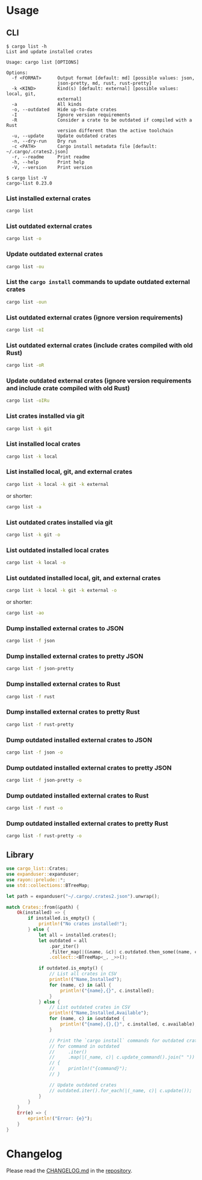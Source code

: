 # Usage

## CLI

```text
$ cargo list -h
List and update installed crates

Usage: cargo list [OPTIONS]

Options:
  -f <FORMAT>      Output format [default: md] [possible values: json,
                   json-pretty, md, rust, rust-pretty]
  -k <KIND>        Kind(s) [default: external] [possible values: local, git,
                   external]
  -a               All kinds
  -o, --outdated   Hide up-to-date crates
  -I               Ignore version requirements
  -R               Consider a crate to be outdated if compiled with a Rust
                   version different than the active toolchain
  -u, --update     Update outdated crates
  -n, --dry-run    Dry run
  -c <PATH>        Cargo install metadata file [default: ~/.cargo/.crates2.json]
  -r, --readme     Print readme
  -h, --help       Print help
  -V, --version    Print version
```

```text
$ cargo list -V
cargo-list 0.23.0
```

### List installed external crates

```bash
cargo list
```

### List outdated external crates

```bash
cargo list -o
```

### Update outdated external crates

```bash
cargo list -ou
```

### List the `cargo install` commands to update outdated external crates

```bash
cargo list -oun
```

### List outdated external crates (ignore version requirements)

```bash
cargo list -oI
```

### List outdated external crates (include crates compiled with old Rust)

```bash
cargo list -oR
```

### Update outdated external crates (ignore version requirements and include crate compiled with old Rust)

```bash
cargo list -oIRu
```

### List crates installed via git

```bash
cargo list -k git
```

### List installed local crates

```bash
cargo list -k local
```

### List installed local, git, and external crates

```bash
cargo list -k local -k git -k external
```

or shorter:

```bash
cargo list -a
```

### List outdated crates installed via git

```bash
cargo list -k git -o
```

### List outdated installed local crates

```bash
cargo list -k local -o
```

### List outdated installed local, git, and external crates

```bash
cargo list -k local -k git -k external -o
```

or shorter:

```bash
cargo list -ao
```

### Dump installed external crates to JSON

```bash
cargo list -f json
```

### Dump installed external crates to pretty JSON

```bash
cargo list -f json-pretty
```

### Dump installed external crates to Rust

```bash
cargo list -f rust
```

### Dump installed external crates to pretty Rust

```bash
cargo list -f rust-pretty
```

### Dump outdated installed external crates to JSON

```bash
cargo list -f json -o
```

### Dump outdated installed external crates to pretty JSON

```bash
cargo list -f json-pretty -o
```

### Dump outdated installed external crates to Rust

```bash
cargo list -f rust -o
```

### Dump outdated installed external crates to pretty Rust

```bash
cargo list -f rust-pretty -o
```

## Library

```rust
use cargo_list::Crates;
use expanduser::expanduser;
use rayon::prelude::*;
use std::collections::BTreeMap;

let path = expanduser("~/.cargo/.crates2.json").unwrap();

match Crates::from(&path) {
    Ok(installed) => {
        if installed.is_empty() {
            println!("No crates installed!");
        } else {
            let all = installed.crates();
            let outdated = all
                .par_iter()
                .filter_map(|(&name, &c)| c.outdated.then_some((name, c)))
                .collect::<BTreeMap<_, _>>();

            if outdated.is_empty() {
                // List all crates in CSV
                println!("Name,Installed");
                for (name, c) in &all {
                    println!("{name},{}", c.installed);
                }
            } else {
                // List outdated crates in CSV
                println!("Name,Installed,Available");
                for (name, c) in &outdated {
                    println!("{name},{},{}", c.installed, c.available);
                }

                // Print the `cargo install` commands for outdated crates
                // for command in outdated
                //     .iter()
                //     .map(|(_name, c)| c.update_command().join(" "))
                // {
                //     println!("{command}");
                // }

                // Update outdated crates
                // outdated.iter().for_each(|(_name, c)| c.update());
            }
        }
    }
    Err(e) => {
        eprintln!("Error: {e}");
    }
}
```

# Changelog

Please read the [CHANGELOG.md] in the [repository].

[CHANGELOG.md]: https://github.com/qtfkwk/cargo-list/blob/main/CHANGELOG.md
[repository]: https://github.com/qtfkwk/cargo-list

